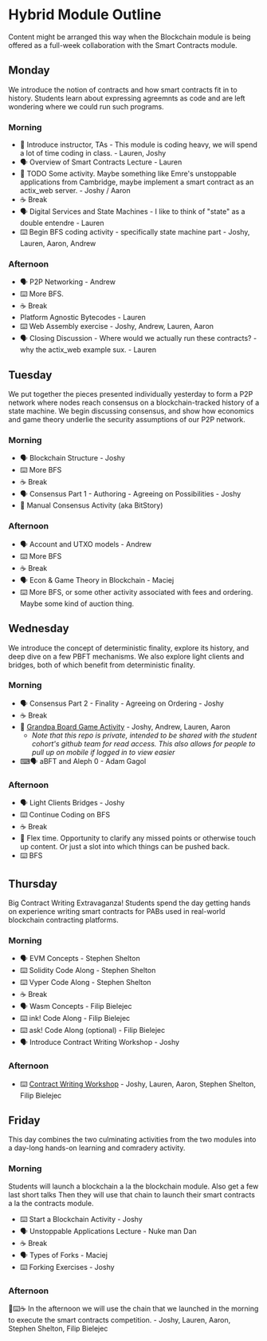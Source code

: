 # Hybrid Module Outline

Content might be arranged this way when the Blockchain module is being offered as a full-week collaboration with the Smart Contracts module.

## Monday

We introduce the notion of contracts and how smart contracts fit in to history.
Students learn about expressing agreemnts as code and are left wondering where we could run such programs.

### Morning

- 📛 Introduce instructor, TAs - This module is coding heavy, we will spend a lot of time coding in class. - Lauren, Joshy
- 🗣️ Overview of Smart Contracts Lecture - Lauren
- 🚧 TODO Some activity. Maybe something like Emre's unstoppable applications from Cambridge, maybe implement a smart contract as an actix_web server. - Joshy / Aaron
- ☕ Break
- 🗣️ Digital Services and State Machines - I like to think of "state" as a double entendre - Lauren
- ⌨️ Begin BFS coding activity - specifically state machine part - Joshy, Lauren, Aaron, Andrew

### Afternoon

- 🗣️ P2P Networking - Andrew
- ⌨️ More BFS.
- ☕ Break
- Platform Agnostic Bytecodes - Lauren
- ⌨️ Web Assembly exercise - Joshy, Andrew, Lauren, Aaron
- 🗣️ Closing Discussion - Where would we actually run these contracts? - why the actix_web example sux. - Lauren



## Tuesday

We put together the pieces presented individually yesterday to form a P2P network where nodes reach consensus on a blockchain-tracked history of a state machine.
We begin discussing consensus, and show how economics and game theory underlie the security assumptions of our P2P network.

### Morning

- 🗣️ Blockchain Structure - Joshy
- ⌨️ More BFS 
- ☕ Break
- 🗣️ Consensus Part 1 - Authoring - Agreeing on Possibilities - Joshy
- 🎲 Manual Consensus Activity (aka BitStory)

### Afternoon

- 🗣️ Account and UTXO models - Andrew
- ⌨️ More BFS
- ☕ Break
- 🗣️ Econ & Game Theory in Blockchain - Maciej
- ⌨️ More BFS, or some other activity associated with fees and ordering. Maybe some kind of auction thing.

## Wednesday

We introduce the concept of deterministic finality, explore its history, and deep dive on a few PBFT mechanisms.
We also explore light clients and bridges, both of which benefit from deterministic finality.
### Morning

- 🗣️ Consensus Part 2 - Finality - Agreeing on Ordering - Joshy
- ☕ Break
- 🎲 [Grandpa Board Game Activity](https://github.com/Polkadot-Blockchain-Academy/pba-grandpa-board-game) - Joshy, Andrew, Lauren, Aaron<!-- markdown-link-check-disable-line -->
  - _Note that this repo is private, intended to be shared with the student cohort's github team for read access._
    _This also allows for people to pull up on mobile if logged in to view easier_
- ⌨🗣️ aBFT and Aleph 0 - Adam Gagol

### Afternoon

- 🗣️ Light Clients Bridges - Joshy
- ⌨️ Continue Coding on BFS
- ☕ Break
- 🧘 Flex time. Opportunity to clarify any missed points or otherwise touch up content. Or just a slot into which things can be pushed back.
- ⌨️ BFS

## Thursday

Big Contract Writing Extravaganza!
Students spend the day getting hands on experience writing smart contracts for PABs used in real-world blockchain contracting platforms.

### Morning

- 🗣️ EVM Concepts - Stephen Shelton
- ⌨️ Solidity Code Along - Stephen Shelton
- ⌨️ Vyper Code Along - Stephen Shelton
- ☕ Break
- 🗣️ Wasm Concepts - Filip Bielejec
- ⌨️ ink! Code Along - Filip Bielejec
- ⌨️ ask! Code Along (optional) - Filip Bielejec
- 🗣️ Introduce Contract Writing Workshop - Joshy

### Afternoon

- ⌨️ [Contract Writing Workshop](https://github.com/Polkadot-Blockchain-Academy/Contract-Writing-Workshop) - Joshy, Lauren, Aaron, Stephen Shelton, Filip Bielejec

## Friday

This day combines the two culminating activities from the two modules into a day-long hands-on learning and comradery activity.

### Morning

Students will launch a blockchain a la the blockchain module.
Also get a few last short talks
Then they will use that chain to launch their smart contracts a la the contracts module.

- ⌨️ Start a Blockchain Activity - Joshy
- 🗣️ Unstoppable Applications Lecture - Nuke man Dan
- ☕ Break
- 🗣️ Types of Forks - Maciej
- ⌨️ Forking Exercises - Joshy

### Afternoon

🎲⌨️☕ In the afternoon we will use the chain that we launched in the morning to execute the smart contracts competition. - Joshy, Lauren, Aaron, Stephen Shelton,  Filip Bielejec
